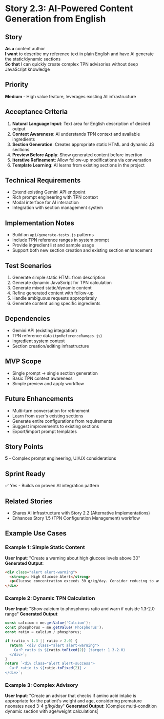 # Story 2.3: AI-Powered Content Generation from English

## Story
**As a** content author  
**I want** to describe my reference text in plain English and have AI generate the static/dynamic sections  
**So that** I can quickly create complex TPN advisories without deep JavaScript knowledge

## Priority
**Medium** - High value feature, leverages existing AI infrastructure

## Acceptance Criteria
1. **Natural Language Input**: Text area for English description of desired output
2. **Context Awareness**: AI understands TPN context and available ingredients
3. **Section Generation**: Creates appropriate static HTML and dynamic JS sections
4. **Preview Before Apply**: Show generated content before insertion
5. **Iterative Refinement**: Allow follow-up modifications via conversation
6. **Template Learning**: AI learns from existing sections in the project

## Technical Requirements
- Extend existing Gemini API endpoint
- Rich prompt engineering with TPN context
- Modal interface for AI interaction
- Integration with section management system

## Implementation Notes
- Build on `api/generate-tests.js` patterns
- Include TPN reference ranges in system prompt
- Provide ingredient list and sample usage
- Support both new section creation and existing section enhancement

## Test Scenarios
1. Generate simple static HTML from description
2. Generate dynamic JavaScript for TPN calculation
3. Generate mixed static/dynamic content
4. Refine generated content with follow-up
5. Handle ambiguous requests appropriately
6. Generate content using specific ingredients

## Dependencies
- Gemini API (existing integration)
- TPN reference data (`tpnReferenceRanges.js`)
- Ingredient system context
- Section creation/editing infrastructure

## MVP Scope
- Single prompt → single section generation
- Basic TPN context awareness
- Simple preview and apply workflow

## Future Enhancements
- Multi-turn conversation for refinement
- Learn from user's existing sections
- Generate entire configurations from requirements
- Suggest improvements to existing sections
- Export/import prompt templates

## Story Points
**5** - Complex prompt engineering, UI/UX considerations

## Sprint Ready
✅ Yes - Builds on proven AI integration pattern

## Related Stories
- Shares AI infrastructure with Story 2.2 (Alternative Implementations)
- Enhances Story 1.5 (TPN Configuration Management) workflow

## Example Use Cases

### Example 1: Simple Static Content
**User Input**: "Create a warning about high glucose levels above 30"
**Generated Output**:
```html
<div class="alert alert-warning">
  <strong>⚠️ High Glucose Alert</strong>
  <p>Glucose concentration exceeds 30 g/kg/day. Consider reducing to avoid hyperglycemia.</p>
</div>
```

### Example 2: Dynamic TPN Calculation
**User Input**: "Show calcium to phosphorus ratio and warn if outside 1.3-2.0 range"
**Generated Output**:
```javascript
const calcium = me.getValue('Calcium');
const phosphorus = me.getValue('Phosphorus');
const ratio = calcium / phosphorus;

if (ratio < 1.3 || ratio > 2.0) {
  return `<div class="alert alert-warning">
    Ca:P ratio is ${ratio.toFixed(2)} (target: 1.3-2.0)
  </div>`;
}
return `<div class="alert alert-success">
  Ca:P ratio is ${ratio.toFixed(2)} ✓
</div>`;
```

### Example 3: Complex Advisory
**User Input**: "Create an advisor that checks if amino acid intake is appropriate for the patient's weight and age, considering premature neonates need 3-4 g/kg/day"
**Generated Output**: [Complex multi-condition dynamic section with age/weight calculations]